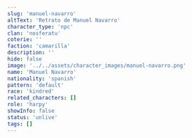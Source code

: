 ```yaml
---
slug: 'manuel-navarro'
altText: 'Retrato de Manuel Navarro'
character_type: 'npc'
clan: 'nosferatu'
coterie: ''
faction: 'camarilla'
description: ''
hide: false
image: '../../assets/character_images/manuel-navarro.png'
name: 'Manuel Navarro'
nationality: 'spanish'
pattern: 'default'
race: 'kindred'
related_characters: []
role: 'harpy'
showInfo: false
status: 'unlive'
tags: []
---
```

